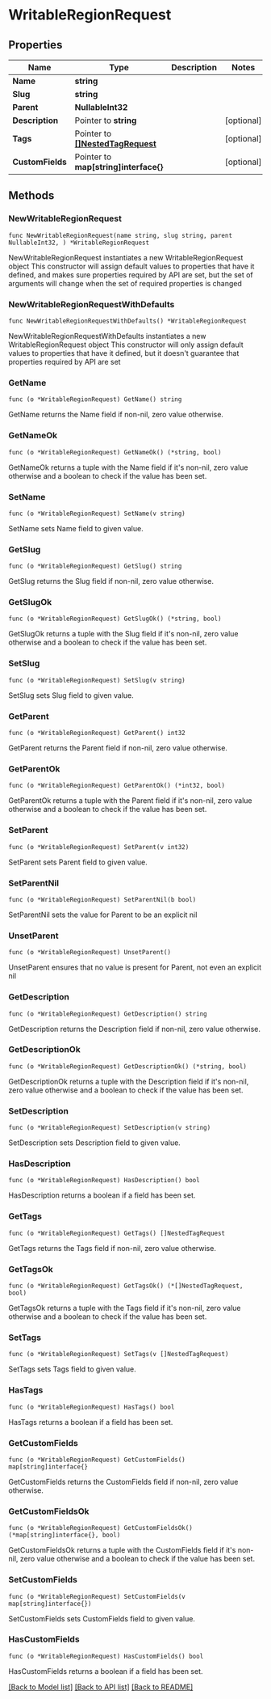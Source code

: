 # WritableRegionRequest

## Properties

Name | Type | Description | Notes
------------ | ------------- | ------------- | -------------
**Name** | **string** |  | 
**Slug** | **string** |  | 
**Parent** | **NullableInt32** |  | 
**Description** | Pointer to **string** |  | [optional] 
**Tags** | Pointer to [**[]NestedTagRequest**](NestedTagRequest.md) |  | [optional] 
**CustomFields** | Pointer to **map[string]interface{}** |  | [optional] 

## Methods

### NewWritableRegionRequest

`func NewWritableRegionRequest(name string, slug string, parent NullableInt32, ) *WritableRegionRequest`

NewWritableRegionRequest instantiates a new WritableRegionRequest object
This constructor will assign default values to properties that have it defined,
and makes sure properties required by API are set, but the set of arguments
will change when the set of required properties is changed

### NewWritableRegionRequestWithDefaults

`func NewWritableRegionRequestWithDefaults() *WritableRegionRequest`

NewWritableRegionRequestWithDefaults instantiates a new WritableRegionRequest object
This constructor will only assign default values to properties that have it defined,
but it doesn't guarantee that properties required by API are set

### GetName

`func (o *WritableRegionRequest) GetName() string`

GetName returns the Name field if non-nil, zero value otherwise.

### GetNameOk

`func (o *WritableRegionRequest) GetNameOk() (*string, bool)`

GetNameOk returns a tuple with the Name field if it's non-nil, zero value otherwise
and a boolean to check if the value has been set.

### SetName

`func (o *WritableRegionRequest) SetName(v string)`

SetName sets Name field to given value.


### GetSlug

`func (o *WritableRegionRequest) GetSlug() string`

GetSlug returns the Slug field if non-nil, zero value otherwise.

### GetSlugOk

`func (o *WritableRegionRequest) GetSlugOk() (*string, bool)`

GetSlugOk returns a tuple with the Slug field if it's non-nil, zero value otherwise
and a boolean to check if the value has been set.

### SetSlug

`func (o *WritableRegionRequest) SetSlug(v string)`

SetSlug sets Slug field to given value.


### GetParent

`func (o *WritableRegionRequest) GetParent() int32`

GetParent returns the Parent field if non-nil, zero value otherwise.

### GetParentOk

`func (o *WritableRegionRequest) GetParentOk() (*int32, bool)`

GetParentOk returns a tuple with the Parent field if it's non-nil, zero value otherwise
and a boolean to check if the value has been set.

### SetParent

`func (o *WritableRegionRequest) SetParent(v int32)`

SetParent sets Parent field to given value.


### SetParentNil

`func (o *WritableRegionRequest) SetParentNil(b bool)`

 SetParentNil sets the value for Parent to be an explicit nil

### UnsetParent
`func (o *WritableRegionRequest) UnsetParent()`

UnsetParent ensures that no value is present for Parent, not even an explicit nil
### GetDescription

`func (o *WritableRegionRequest) GetDescription() string`

GetDescription returns the Description field if non-nil, zero value otherwise.

### GetDescriptionOk

`func (o *WritableRegionRequest) GetDescriptionOk() (*string, bool)`

GetDescriptionOk returns a tuple with the Description field if it's non-nil, zero value otherwise
and a boolean to check if the value has been set.

### SetDescription

`func (o *WritableRegionRequest) SetDescription(v string)`

SetDescription sets Description field to given value.

### HasDescription

`func (o *WritableRegionRequest) HasDescription() bool`

HasDescription returns a boolean if a field has been set.

### GetTags

`func (o *WritableRegionRequest) GetTags() []NestedTagRequest`

GetTags returns the Tags field if non-nil, zero value otherwise.

### GetTagsOk

`func (o *WritableRegionRequest) GetTagsOk() (*[]NestedTagRequest, bool)`

GetTagsOk returns a tuple with the Tags field if it's non-nil, zero value otherwise
and a boolean to check if the value has been set.

### SetTags

`func (o *WritableRegionRequest) SetTags(v []NestedTagRequest)`

SetTags sets Tags field to given value.

### HasTags

`func (o *WritableRegionRequest) HasTags() bool`

HasTags returns a boolean if a field has been set.

### GetCustomFields

`func (o *WritableRegionRequest) GetCustomFields() map[string]interface{}`

GetCustomFields returns the CustomFields field if non-nil, zero value otherwise.

### GetCustomFieldsOk

`func (o *WritableRegionRequest) GetCustomFieldsOk() (*map[string]interface{}, bool)`

GetCustomFieldsOk returns a tuple with the CustomFields field if it's non-nil, zero value otherwise
and a boolean to check if the value has been set.

### SetCustomFields

`func (o *WritableRegionRequest) SetCustomFields(v map[string]interface{})`

SetCustomFields sets CustomFields field to given value.

### HasCustomFields

`func (o *WritableRegionRequest) HasCustomFields() bool`

HasCustomFields returns a boolean if a field has been set.


[[Back to Model list]](../README.md#documentation-for-models) [[Back to API list]](../README.md#documentation-for-api-endpoints) [[Back to README]](../README.md)


